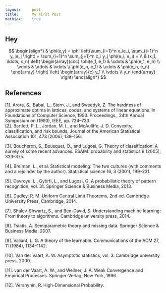 ```yaml
---
layout:     post
title:      My First Post 
mathjax:    true
---
```


## Hey

$$
\begin{align*}
  & \phi(x,y) = \phi \left(\sum_{i=1}^n x_ie_i, \sum_{j=1}^n y_je_j \right)
  = \sum_{i=1}^n \sum_{j=1}^n x_i y_j \phi(e_i, e_j) = \\
  & (x_1, \ldots, x_n) \left( \begin{array}{ccc}
      \phi(e_1, e_1) & \cdots & \phi(e_1, e_n) \\
      \vdots & \ddots & \vdots \\
      \phi(e_n, e_1) & \cdots & \phi(e_n, e_n)
    \end{array} \right)
  \left( \begin{array}{c}
      y_1 \\
      \vdots \\
      y_n
    \end{array} \right)
\end{align*}
$$

## References
[1]. Arora, S., Babai, L., Stern, J., and Sweedyk, Z. The hardness of approximate optima in lattices, codes, and systems of linear equations. In Foundations of Computer Science, 1993. Proceedings., 34th Annual Symposium on (1993), IEEE, pp. 724–733.  
[2]. Bartlett, P. L., Jordan, M. I., and McAuliffe, J. D. Convexity, classification, and risk bounds. Journal of the American Statistical Association 101, 473 (2006), 138–156.

[3]. Boucheron, S., Bousquet, O., and Lugosi, G. Theory of classification: A survey of some recent advances. ESAIM: probability and statistics 9 (2005), 323–375.

[4]. Breiman, L., et al. Statistical modeling: The two cultures (with comments and a rejoinder by the author). Statistical science 16, 3 (2001), 199–231.

[5]. Devroye, L., Györfi, L., and Lugosi, G. A probabilistic theory of pattern recognition, vol. 31. Springer Science & Business Media, 2013.

[6]. Dudley, R. M. Uniform Central Limit Theorems, 2nd ed. Cambridge University Press, Cambridge, 2014.

[7]. Shalev-Shwartz, S., and Ben-David, S. Understanding machine learning: From theory to algorithms. Cambridge university press, 2014.

[8]. Tsiatis, A. Semiparametric theory and missing data. Springer Science & Business Media, 2007.

[9]. Valiant, L. G. A theory of the learnable. Communications of the ACM 27, 11 (1984), 1134–1142.

[10]. Van der Vaart, A. W. Asymptotic statistics, vol. 3. Cambridge university press, 2000.

[11]. van der Vaart, A. W., and Wellner, J. A. Weak Convergence and Empirical Processes. Springer-Verlag, New York, 1996.

[12]. Vershynin, R. High-Dimensional Probability.
